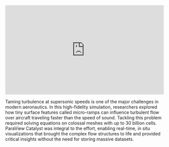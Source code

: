 
<iframe style="aspect-ratio: 560/315" width="100%" src="https://www.youtube.com/embed/o8olmjiWSl8?si=tefDZngmuW45oyN4?muted=1&autoplay=1&loop=1" title="YouTube video player" frameborder="0" allow="accelerometer; autoplay; clipboard-write; encrypted-media; gyroscope; picture-in-picture; web-share" referrerpolicy="strict-origin-when-cross-origin" allowfullscreen muted></iframe>


Taming turbulence at supersonic speeds is one of the major challenges in modern aeronautics. In this high-fidelity simulation, researchers explored how  tiny surface features called micro-ramps can influence turbulent flow over aircraft traveling faster than the speed of sound. Tackling this problem required solving equations on colossal meshes with up to 30 billion cells. ParaView Catalyst was integral to the effort, enabling real-time, in situ visualizations that brought the complex flow structures to life and provided critical insights without the need for storing massive datasets.